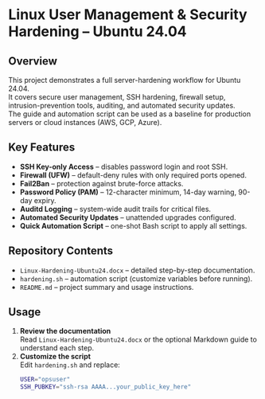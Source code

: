 # Linux User Management & Security Hardening – Ubuntu 24.04

## Overview
This project demonstrates a full server-hardening workflow for Ubuntu 24.04.  
It covers secure user management, SSH hardening, firewall setup, intrusion-prevention tools, auditing, and automated security updates.  
The guide and automation script can be used as a baseline for production servers or cloud instances (AWS, GCP, Azure).

## Key Features
- **SSH Key-only Access** – disables password login and root SSH.
- **Firewall (UFW)** – default-deny rules with only required ports opened.
- **Fail2Ban** – protection against brute-force attacks.
- **Password Policy (PAM)** – 12-character minimum, 14-day warning, 90-day expiry.
- **Auditd Logging** – system-wide audit trails for critical files.
- **Automated Security Updates** – unattended upgrades configured.
- **Quick Automation Script** – one-shot Bash script to apply all settings.

## Repository Contents
- `Linux-Hardening-Ubuntu24.docx` – detailed step-by-step documentation.
- `hardening.sh` – automation script (customize variables before running).
- `README.md` – project summary and usage instructions.

## Usage
1. **Review the documentation**  
   Read `Linux-Hardening-Ubuntu24.docx` or the optional Markdown guide to understand each step.
2. **Customize the script**  
   Edit `hardening.sh` and replace:
   ```bash
   USER="opsuser"
   SSH_PUBKEY="ssh-rsa AAAA...your_public_key_here"
